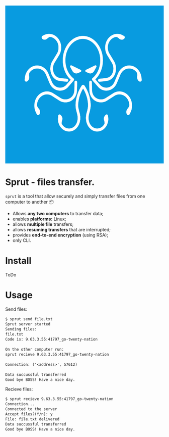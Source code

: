<p align="center">
<img
    src="https://github.com/qXytreXp/images/blob/master/Sprut.jpg"
    width="550px" height="500px" border="0" alt="sprut">
<br>
</p>

# Sprut - files transfer. 
`sprut` is a tool that allow securely and simply transfer files from one computer to another 📦
- Allows **any two computers** to transfer data;
- enables **platforms:** Linux;
- allows **multiple file** transfers;
- allows **resuming transfers** that are interrupted;
- provides **end-to-end encryption** (using RSA);
- only CLI.

# Install
ToDo

# Usage
Send files:
```
$ sprut send file.txt
Sprut server started
Sending files:
file.txt
Code is: 9.63.3.55:41797_go-twenty-nation

On the other computer run:
sprut recieve 9.63.3.55:41797_go-twenty-nation

Connection: ('<address>', 57612)

Data succussful transferred
Good bye BOSS! Have a nice day.
```
Recieve files:
```
$ sprut recieve 9.63.3.55:41797_go-twenty-nation
Connection...
Connected to the server
Accept files?(Y/n): y
File: file.txt delivered
Data succussful transferred
Good bye BOSS! Have a nice day.
```
